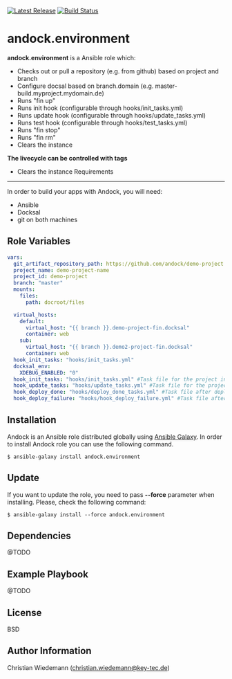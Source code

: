 [![Latest Release](https://img.shields.io/github/release/andock/andock.svg?style=flat-square)](https://github.com/andock/andock/releases/latest) [![Build Status](https://img.shields.io/travis/andock/andock.svg?style=flat-square)](https://travis-ci.org/andock/andock)

andock.environment
=========

**andock.environment** is a Ansible role which:
* Checks out or pull a repository (e.g. from github) based on project and branch
* Configure docsal based on branch.domain (e.g. master-build.myproject.mydomain.de)
* Runs "fin up" 
* Runs init hook (configurable through hooks/init_tasks.yml)
* Runs update hook (configurable through hooks/update_tasks.yml)
* Runs test hook (configurable through hooks/test_tasks.yml)
* Runs "fin stop"
* Runs "fin rm"
* Clears the instance
  
**The livecycle can be controlled with tags**
* Clears the instance
Requirements
------------

In order to build your apps with Andock, you will need:

* Ansible
* Docksal
* git on both machines


Role Variables
--------------

```yaml
vars:
  git_artifact_repository_path: https://github.com/andock/demo-project.git
  project_name: demo-project-name
  project_id: demo-project
  branch: "master"
  mounts:
    files:
      path: docroot/files

  virtual_hosts:
    default:
      virtual_host: "{{ branch }}.demo-project-fin.docksal"
      container: web
    sub:
      virtual_host: "{{ branch }}.demo2-project-fin.docksal"
      container: web
  hook_init_tasks: "hooks/init_tasks.yml"
  docksal_env:
    XDEBUG_ENABLED: "0"
  hook_init_tasks: "hooks/init_tasks.yml" #Task file for the project init. Run site-install here.  
  hook_update_tasks: "hooks/update_tasks.yml" #Task file for the project init. Run site-install here.
  hook_deploy_done: "hooks/deploy_done_tasks.yml" #Task file after deployment was done.
  hook_deploy_failure: "hooks/hook_deploy_failure.yml" #Task file after deployment failed.

```

Installation
------------

Andock is an Ansible role distributed globally using [Ansible Galaxy](https://galaxy.ansible.com/). In order to install Andock role you can use the following command.

```
$ ansible-galaxy install andock.environment
```

Update
------

If you want to update the role, you need to pass **--force** parameter when installing. Please, check the following command:

```
$ ansible-galaxy install --force andock.environment
```

Dependencies
------------

@TODO

Example Playbook
----------------

@TODO

License
-------

BSD

Author Information
------------------

Christian Wiedemann (christian.wiedemann@key-tec.de)
